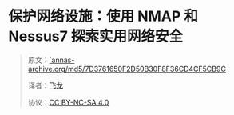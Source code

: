 # 保护网络设施：使用 NMAP 和 Nessus7 探索实用网络安全

> 原文：[`annas-archive.org/md5/7D3761650F2D50B30F8F36CD4CF5CB9C](https://annas-archive.org/md5/7D3761650F2D50B30F8F36CD4CF5CB9C)
> 
> 译者：[飞龙](https://github.com/wizardforcel)
> 
> 协议：[CC BY-NC-SA 4.0](http://creativecommons.org/licenses/by-nc-sa/4.0/)
